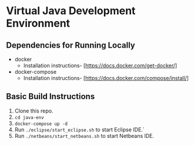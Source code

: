 # Virtual Java Development Environment

## Dependencies for Running Locally
* docker
  * Installation instructions- [https://docs.docker.com/get-docker/]
* docker-compose
  * Installation instructions- [https://docs.docker.com/compose/install/]

## Basic Build Instructions

1. Clone this repo.
2. `cd java-env`
3. `docker-compose up -d`
4. Run `./eclipse/start_eclipse.sh` to start Eclipse IDE.`
5. Run `./netbeans/start_netbeans.sh` to start Netbeans IDE.
